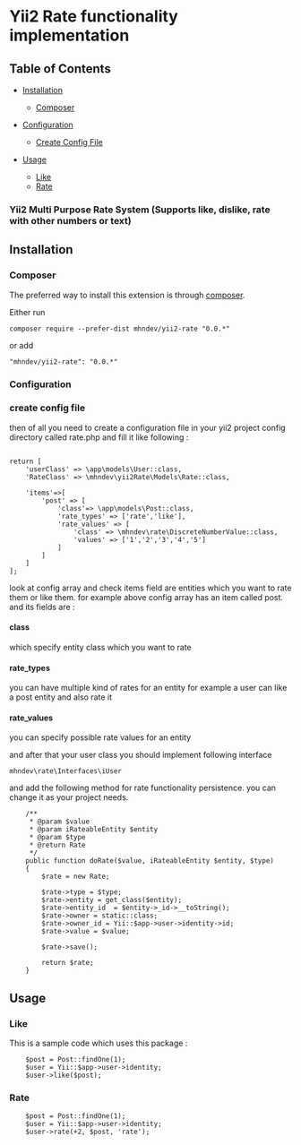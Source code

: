 Yii2 Rate functionality implementation
======================================

## Table of Contents
- <a href="#installation">Installation</a>
    - <a href="#composer">Composer</a>
- <a href="#configuration">Configuration</a>
    - <a href="#createconfigfile">Create Config File</a>

- <a href="#usage">Usage</a>
	- <a href="#like">Like</a>
	- <a href="#rate">Rate</a>

	
### Yii2 Multi Purpose Rate System (Supports like, dislike, rate with other numbers or text) 


## Installation

### Composer
The preferred way to install this extension is through [composer](http://getcomposer.org/download/).

Either run

```
composer require --prefer-dist mhndev/yii2-rate "0.0.*"
```

or add

```
"mhndev/yii2-rate": "0.0.*"
```

### Configuration

### create config file
then of all you need to create a configuration file in your yii2 project config directory called rate.php and fill it like following :

```

return [
    'userClass' => \app\models\User::class,
    'RateClass' => \mhndev\yii2Rate\Models\Rate::class,

    'items'=>[
        'post' => [
            'class'=> \app\models\Post::class,
            'rate_types' => ['rate','like'],
            'rate_values' => [
                'class' => \mhndev\rate\DiscreteNumberValue::class,
                'values' => ['1','2','3','4','5']
            ]
        ]
    ]
];

```

look at config array and check items field are entities which you want to rate them or like them.
for example above config array has an item called post.
and its fields are :

#### class 
which specify entity class which you want to rate

#### rate_types
you can have multiple kind of rates for an entity
for example a user can like a post entity and also rate it

#### rate_values
you can specify possible rate values for an entity


and after that your user class you should implement following interface
```
mhndev\rate\Interfaces\iUser

```
and add the following method for rate functionality persistence.
you can change it as your project needs.

```
    /**
     * @param $value
     * @param iRateableEntity $entity
     * @param $type
     * @return Rate
     */
    public function doRate($value, iRateableEntity $entity, $type)
    {
        $rate = new Rate;

        $rate->type = $type;
        $rate->entity = get_class($entity);
        $rate->entity_id  = $entity->_id->__toString();
        $rate->owner = static::class;
        $rate->owner_id = Yii::$app->user->identity->id;
        $rate->value = $value;

        $rate->save();

        return $rate;
    }
```


## Usage

### Like
This is a sample code which uses this package :

```
    $post = Post::findOne(1);
    $user = Yii::$app->user->identity;
    $user->like($post);
```

### Rate

```
    $post = Post::findOne(1);
    $user = Yii::$app->user->identity;
    $user->rate(+2, $post, 'rate');
```
